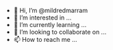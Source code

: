- 👋 Hi, I’m @mildredmarram
- 👀 I’m interested in ...
- 🌱 I’m currently learning ...
- 💞️ I’m looking to collaborate on ...
- 📫 How to reach me ...

<!---
mildredmarram/mildredmarram is a ✨ special ✨ repository because its `README.md` (this file) appears on your GitHub profile.
You can click the Preview link to take a look at your changes.
--->
